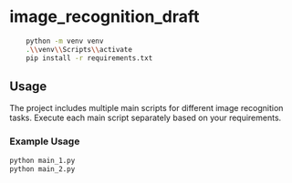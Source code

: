 # image_recognition_draft

```bash
    python -m venv venv
    .\\venv\\Scripts\\activate
    pip install -r requirements.txt
```

## Usage

The project includes multiple main scripts for different image recognition tasks. Execute each main script separately based on your requirements.

### Example Usage

```bash
python main_1.py
python main_2.py
```
